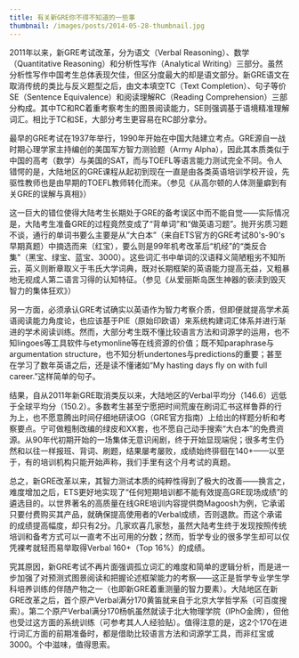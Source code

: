 ```yaml
---
title: 有关新GRE你不得不知道的一些事
thumbnail: /images/posts/2014-05-28-thumbnail.jpg
---
```


2011年以来，新GRE考试改革，分为语文（Verbal Reasoning）、数学（Quantitative Reasoning）和分析性写作（Analytical Writing）三部分。虽然分析性写作中国考生总体表现欠佳，但区分度最大的却是语文部分。新GRE语文在取消传统的类比与反义题型之后，由文本填空TC（Text Completion）、句子等价SE（Sentence Equivalence）和阅读理解RC（Reading Comprehension）三部分构成。其中TC和RC着重考察考生的图景阅读能力，SE则强调基于语境精准理解词汇。相比于TC和SE，大部分考生更容易在RC部分拿分。

<!--more-->

最早的GRE考试在1937年举行，1990年开始在中国大陆建立考点。GRE源自一战时期心理学家主持编创的美国军方智力测验题（Army Alpha），因此其本质类似于中国的高考（数学）与美国的SAT，而与TOEFL等语言能力测试完全不同。令人错愕的是，大陆地区的GRE课程从起初到现在一直是由各类英语培训学校开设，先驱性教师也是由早期的TOEFL教师转化而来。（参见《从高尔顿的人体测量癖到有关GRE的误解与真相》）

这一巨大的错位使得大陆考生长期处于GRE的备考误区中而不能自觉——实际情况是，大陆考生准备GRE的过程竟然变成了“背单词”和“做英语习题”。抛开劣质习题不谈，通行的单词书要么主要是从“大白本”（来自ETS官方的GRE考试80's-90's早期真题）中摘选而来（红宝），要么则是99年机考改革后“机经”的“类反合集”（黑宝、绿宝、蓝宝、3000）。这些词汇书中单词的汉语释义简陋粗劣不知所云，英义则断章取义于韦氏大学词典，既对长期框架的英语能力提高无益，又粗暴地无视成人第二语言习得的认知特征。（参见《从爱丽斯岛医生神器的亵渎到毁灭智力的集体狂欢》）

另一方面，必须承认GRE考试确实以英语作为智力考察介质，但即便就提高学术英语阅读能力角度论，也应该基于PIE（原始印欧语）来系统构建词汇体系并进行渐进的学术阅读训练。然而，大部分考生既不懂比较语言方法和词源学的运用，也不知lingoes等工具软件与etymonline等在线资源的价值；既不知paraphrase与argumentation structure，也不知分析undertones与predictions的重要；甚至在学习了数年英语之后，还是读不懂诸如“My hasting days fly on with full career.”这样简单的句子。

结果，自从2011年新GRE取消类反以来，大陆地区的Verbal平均分（146.6）远低于全球平均分（150.2）。多数考生甚至宁愿把时间荒废在刷词汇书这样鲁莽的行为上，也不愿意腾出时间仔细地研读OG（GRE官方指南）上给出的样题分析和考察要点。宁可做粗制改编的绿皮和XX套，也不愿自己动手搜索“大白本”的免费资源。从90年代初期开始的一场集体无意识闹剧，终于开始显现端倪；很多考生仍然和以往一样报班、背词、刷题，结果屡考屡败，成绩始终徘徊在140+——以至于，有的培训机构只能开始声称，我们手里有这个月考试的真题。

总之，新GRE改革以来，其智力测试本质的纯粹性得到了极大的改善——换言之，难度增加之后，ETS更好地实现了“任何短期培训都不能有效提高GRE现场成绩”的遴选目的。以世界著名的高质量在线GRE培训内容提供商Magoosh为例，它承诺只要付费购买其产品，就确保提高使用者的Verbal成绩，否则退款。而这个承诺的成绩提高幅度，却只有2分。几家欢喜几家愁，虽然大陆考生终于发现按照传统培训和备考方式可以一直考不出可用的分数；然而，哲学专业的很多学生却可以仅凭裸考就轻而易举取得Verbal 160+（Top 16%）的成绩。

究其原因，新GRE考试不再片面强调孤立词汇的难度和简单的逻辑分析，而是进一步加强了对预测式图景阅读和把握论述框架能力的考察——这正是哲学专业学生学科培养训练的伴随产物之一（也即新GRE着重测量的智力要素）。大陆地区在新GRE改革之后，首个原产Verbal满分170黄笛就来自于北京大学哲学系（可百度搜索）。第二个原产Verbal满分170杨帆虽然就读于北大物理学院（IPhO金牌），但他也受过这方面的系统训练（可参考其人人经验贴）。值得注意的是，这2个170在进行词汇方面的前期准备时，都是借助比较语言方法和词源学工具，而非红宝或3000。个中滋味，值得思索。